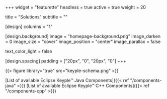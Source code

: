 +++
widget = "featurette" 
headless = true
active = true
weight = 20

title = "Solutions"
subtitle = ""

[design]
  columns = "1"

[design.background]
  image = "homepage-background.png" 
  image_darken = 0 
  image_size = "cover" 
  image_position = "center" 
  image_parallax = false 

  text_color_light = false

[design.spacing]
  padding = ["20px", "0", "20px", "0"]
+++

{{< figure library="true" src="keyple-schema.png" >}}

[List of available Eclipse Keyple™ Java Components]({{< ref "/components-java" >}})
[List of available Eclipse Keyple™ C++ Components]({{< ref "/components-cpp" >}})
